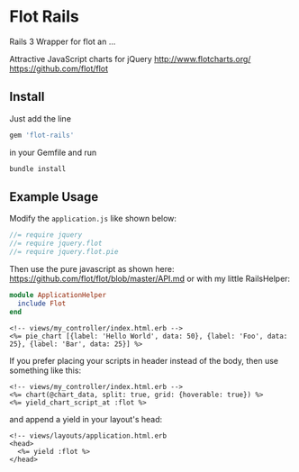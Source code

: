 # Flot Rails #
Rails 3 Wrapper for flot an ...

Attractive JavaScript charts for jQuery
http://www.flotcharts.org/
https://github.com/flot/flot


## Install ##
Just add the line 
```ruby
gem 'flot-rails' 
```
in your Gemfile and run 
```sh
bundle install
```

## Example Usage ##

Modify the `application.js` like shown below:

```js
//= require jquery
//= require jquery.flot
//= require jquery.flot.pie
```

Then use the pure javascript as shown here: https://github.com/flot/flot/blob/master/API.md
or with my little RailsHelper:

```ruby
module ApplicationHelper
  include Flot
end
```

```erb
<!-- views/my_controller/index.html.erb -->
<%= pie_chart [{label: 'Hello World', data: 50}, {label: 'Foo', data: 25}, {label: 'Bar', data: 25}] %>
```

If you prefer placing your scripts in header instead of the body, then use something like this:
```erb
<!-- views/my_controller/index.html.erb -->
<%= chart(@chart_data, split: true, grid: {hoverable: true}) %>
<%= yield_chart_script_at :flot %>
```
and append a yield in your layout's head:
```erb
<!-- views/layouts/application.html.erb
<head>
  <%= yield :flot %>
</head>
```

